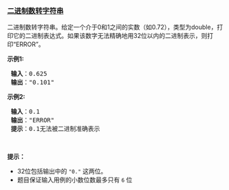 ### [二进制数转字符串](https://leetcode-cn.com/problems/binary-number-to-string-lcci)

<p>二进制数转字符串。给定一个介于0和1之间的实数（如0.72），类型为double，打印它的二进制表达式。如果该数字无法精确地用32位以内的二进制表示，则打印“ERROR”。</p>

<p><strong>示例1:</strong></p>

<pre>
<strong> 输入</strong>：0.625
<strong> 输出</strong>："0.101"
</pre>

<p><strong>示例2:</strong></p>

<pre>
<strong> 输入</strong>：0.1
<strong> 输出</strong>："ERROR"
<strong> 提示</strong>：0.1无法被二进制准确表示
</pre>

<p>&nbsp;</p>

<p><strong>提示：</strong></p>

<ul>
	<li>32位包括输出中的 <code>"0."</code> 这两位。</li>
	<li>题目保证输入用例的小数位数最多只有 <code>6</code> 位</li>
</ul>
